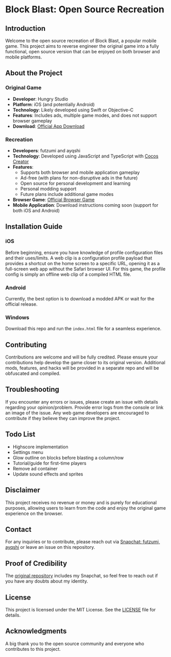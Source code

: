# Block Blast: Open Source Recreation

## Introduction

Welcome to the open source recreation of Block Blast, a popular mobile game. This project aims to reverse engineer the original game into a fully functional, open source version that can be enjoyed on both browser and mobile platforms.

## About the Project

### Original Game

- **Developer**: Hungry Studio
- **Platform**: iOS (and potentially Android)
- **Technology**: Likely developed using Swift or Objective-C
- **Features**: Includes ads, multiple game modes, and does not support browser gameplay
- **Download**: [Official App Download](https://apps.apple.com/us/app/block-blast/id1617391485)

### Recreation

- **Developers**: futzumi and ayqshi
- **Technology**: Developed using JavaScript and TypeScript with [Cocos Creator](https://github.com/cocos/cocos-engine)
- **Features**:
  - Supports both browser and mobile application gameplay
  - Ad-free (with plans for non-disruptive ads in the future)
  - Open source for personal development and learning
  - Personal modding support
  - Future plans include additional game modes
- **Browser Game**: [Official Browser Game](https://block-blast-three.vercel.app/)
- **Mobile Application**: Download instructions coming soon (support for both iOS and Android)

## Installation Guide

### iOS

Before beginning, ensure you have knowledge of profile configuration files and their uses/limits. A web clip is a configuration profile payload that provides a shortcut on the home screen to a specific URL, opening it as a full-screen web app without the Safari browser UI. For this game, the profile config is simply an offline web clip of a compiled HTML file.

### Android

Currently, the best option is to download a modded APK or wait for the official release.

### Windows

Download this repo and run the `index.html` file for a seamless experience.

## Contributing

Contributions are welcome and will be fully credited. Please ensure your contributions help develop the game closer to its original version. Additional mods, features, and hacks will be provided in a separate repo and will be obfuscated and compiled.

## Troubleshooting

If you encounter any errors or issues, please create an issue with details regarding your opinion/problem. Provide error logs from the console or link an image of the issue. Any web game developers are encouraged to contribute if they believe they can improve the project.

## Todo List

- Highscore implementation
- Settings menu
- Glow outline on blocks before blasting a column/row
- Tutorial/guide for first-time players
- Remove ad container
- Update sound effects and sprites

## Disclaimer

This project receives no revenue or money and is purely for educational purposes, allowing users to learn from the code and enjoy the original game experience on the browser.

## Contact

For any inquiries or to contribute, please reach out via [Snapchat: futzumi, ayqshi](snapchat://add/futzumi) or leave an issue on this repository.

## Proof of Credibility

The [original repository](https://github.com/futzumi/block-blast) includes my Snapchat, so feel free to reach out if you have any doubts about my identity.

## License

This project is licensed under the MIT License. See the [LICENSE]([LICENSE](https://github.com/ayqshi/block-blast/blob/main/LICENSE)) file for details.

## Acknowledgments

A big thank you to the open source community and everyone who contributes to this project.
